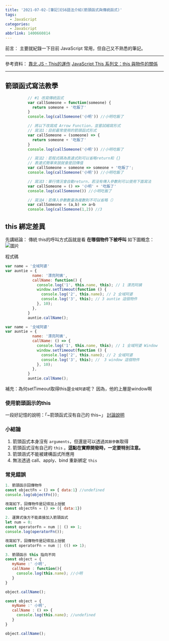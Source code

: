 ```yaml
---
title: '2021-07-02-[筆記]ES6語法介紹(箭頭函式與傳統函式)'
tags:
  - JavaScript
categories:
  - JavaScript
abbrlink: 1400660814
---
```

前言：
主要就紀錄一下目前 JavaScript 常用，但自己又不熟悉的筆記。
<!-- more -->
---
參考資料：
[靠北 JS - This的運作](https://paper.dropbox.com/doc/JS-This--Ai~2aTBpHxzSrDPp_l1UkYaVAg-Xw50EZtMFNqG0wUxKeIaz)
[JavaScript This 系列文：this 與物件的關係](https://wcc723.github.io/javascript/2019/03/18/JS-THIS/)

---
## 箭頭函式寫法教學
```jsx
          // #1 改寫傳統函式
          var callSomeone = function(someone) {
            return someone + '吃飯了'
          }
          console.log(callSomeone('小明')) //小明吃飯了

          // 將以下改寫成 Arrow Function，並嘗試縮寫形式
          // 寫法1：目前最常使用的箭頭函式形式
          var callSomeone = (someone) => {
            return someone + '吃飯了'
          }
          console.log(callSomeone('小明')) //小明吃飯了

          // 寫法2：若程式碼為表達式則可以省略return和 {}
          // 表達式簡單來說就會是回傳值
          var callSomeone = someone => someone + '吃飯了';
          console.log(callSomeone('小明')) //小明吃飯了

          // 寫法3：單行情況會自動return，若沒有傳入參數則可以使用下面寫法
          var callSomeone = () => '小明' + '吃飯了'
          console.log(callSomeone()) //小明吃飯了

          // 寫法4：若傳入參數數量為複數則不可以省略（）
          var callSomeone = (a,b) => a+b
          console.log(callSomeone(1,2)) //3

```

## this 綁定差異
先講結論：
傳統 this的呼叫方式函就是看 **在哪個物件下被呼叫**
如下圖概念：
![圖片](https://i.imgur.com/Br6aZ6B.png)

程式碼
```jsx
var name = '全域阿婆'
var auntie = {
            name: '漂亮阿姨',
            callName: function() {
              console.log('1', this.name, this); // 1 漂亮阿姨
              window.setTimeout(function () {
                console.log('2', this.name); // 2 全域阿婆
                console.log('3', this); // 3 auntie 這個物件
              }, 10);
            },
          }
          auntie.callName();

var name = '全域阿婆'
var auntie = {
            name: '漂亮阿姨',
            callName: () => {
              console.log('1', this.name, this); // 1 全域阿婆 Window
              window.setTimeout(function () {
                console.log('2', this.name); // 2 全域阿婆
                console.log('3', this); //  3 window 這個物件
              }, 10);
            },
          }
          auntie.callName();

```
補充：為何setTimeout取得this是`全域阿婆`呢？
因為，他的上層是window啊

### 使用箭頭函示的this
一段好記憶的說明：「~箭頭函式沒有自己的 this~」
[討論說明](https://www.udemy.com/course/javascript-learning/learn/lecture/6992628#questions/7634822)

### 小結論
1. 箭頭函式本身沒有 `arguments`，但還是可以透過`其餘參數`取得
2. 箭頭函式沒有自己的 `this`  。**這點在實際開發時，一定要特別注意。**
3. 箭頭涵式不能被建構函式所應用
4. 無法透過 call、apply、bind 重新綁定 `this`

### 常見錯誤

```jsx
1. 箭頭函示回傳物件
const objectFn = () => { data:1} //undefined
console.log(objectFn());

改寫如下，回傳物件是記得加上括號
const objectFn = () => ({ data:1})

2. 運算式後方不能直接加入箭頭函式
let num = 0;
const operatorFn = num || () => 1;
console.log(operatorFn());

改寫如下，回傳物件是記得加上括號
const operatorFn = num || (() => 1);

3. 箭頭函示 this 指向不同
const object = {
   myName :' 小明',
   callName : function(){
     console.log(this.name); //小明
   }
}

object.callName();

const object = {
   myName :' 小明',
   callName : () => {
     console.log(this.name); //undefined
   }
}

object.callName();

```